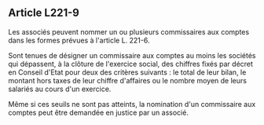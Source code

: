 Article L221-9
----
Les associés peuvent nommer un ou plusieurs commissaires aux comptes dans les
formes prévues à l'article L. 221-6.

Sont tenues de désigner un commissaire aux comptes au moins les sociétés qui
dépassent, à la clôture de l'exercice social, des chiffres fixés par décret en
Conseil d'Etat pour deux des critères suivants : le total de leur bilan, le
montant hors taxes de leur chiffre d'affaires ou le nombre moyen de leurs
salariés au cours d'un exercice.

Même si ces seuils ne sont pas atteints, la nomination d'un commissaire aux
comptes peut être demandée en justice par un associé.
